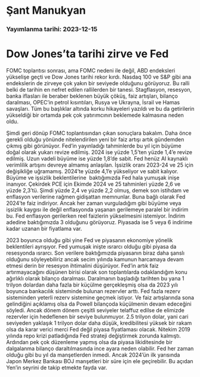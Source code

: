 # Şant Manukyan

### Yayımlanma tarihi: 2023-12-15

# Dow Jones’ta tarihi zirve ve Fed

FOMC toplantısı sonrası, ama FOMC nedeni ile değil, ABD endeksleri yükselişe geçti ve Dow Jones tarihi rekor kırdı. Nasdaq 100 ve S&P gibi ana endekslerin de zirveye çok yakın bir seviyede olduğunu görüyoruz. Bu ralli belki de tarihin en nefret edilen rallilerden bir tanesi. Stagflasyon, resesyon, banka iflasları ile beraber beklenen büyük çöküş, faiz artışları, bilanço daralması, OPEC’in petrol kısıntıları, Rusya ve Ukrayna, İsrail ve Hamas savaşları. Tüm bu başlıklar altında korku hikayeleri yazıldı ve bu da getirilerin yükseldiği bir ortamda pek çok yatırımcının beklemede kalmasına neden oldu.

Şimdi geri dönüp FOMC toplantısından çıkan sonuçlara bakalım. Daha önce gerekli olduğu yönünde nitelendirilen yeni bir faiz artışı artık gündemden çıkmış gibi görünüyor. Fed’in yayınladığı tahminlerde bu yıl için büyüme doğal olarak yukarı revize edilmiş. 2024 ise yüzde 1,5’ten yüzde 1,4’e revize edilmiş. Uzun vadeli büyüme ise yüzde 1,8’de sabit. Fed henüz AI kaynaklı verimlilik artışını devreye almamış anlaşılan. İşsizlik oranı 2023-24 ve 25 için değişikliğe uğramamış. 2024’te yüzde 4,1’e yükseliyor ve sabit kalıyor. Büyüme ve işsizlik beklentilerine  baktığımızda Fed hala yumuşak inişe inanıyor. Çekirdek PCE için Ekimde 2024 ve 25 tahminleri yüzde 2,6 ve yüzde 2,3’tü. Şimdi yüzde 2,4 ve yüzde 2,2 olmuş, demek son istihdam ve enflasyon verilerine rağmen gidişattan memnunlar. Buna bağlı olarak Fed 2024’te faiz indiriyor. Ancak her zaman vurguladığım gibi büyüme veya işsizlik kaygısı ile değil enflasyonda yaşanan gerilemeye paralel bir indirim bu. Fed enflasyon gerilerken reel faizlerin yükselmesini istemiyor. İndirim adedine baktığımızda 3 olduğunu görüyoruz. Piyasada ise 5 veya 6 indirime kadar uzanan bir fiyatlama var.

2023 boyunca olduğu gibi yine Fed ve piyasanın ekonomiye yönelik beklentileri ayrışıyor. Fed yumuşak inişte ısrarcı olduğu gibi piyasa da resesyonda ısrarcı. Son verilere baktığımızda piyasanın biraz daha şanslı olduğunu söyleyebiliriz ancak secim yılında kamunun harcamaya devam etmesi derin bir resesyon ihtimalini düşürüyor. Fed’in artık faiz artırmayacağını düşünen birisi olarak son toplantılarda odaklandığım konu ağırlıklı olarak bilanço daralması. Daralmanın başladığı tarihten bu yana 1 trilyon dolardan daha fazla bir küçülme gerçekleşmiş olsa da 2023 yılı boyunca bankacılık sisteminde bulunan rezervler arttı. Fed fazla rezerv sisteminden yeterli rezerv sistemine geçmek istiyor. Ve faiz artışlarında sona gelindiğini açıklamış olsa da Powell bilançoda küçülmenin devam edeceğini söyledi. Ancak dönem dönem çeşitli seviyeler telaffuz edilse de elimizde rezervler için hedeflenen bir seviye bulunmuyor. 2.5 trilyon dolar, yani cari seviyeden yaklaşık 1 trilyon dolar daha düşük, kredibilitesi yüksek bir rakam olsa da karar verici merci Fed değil piyasa fiyatlaması olacak. Nitekim 2019 yılında repo krizi patladığında Fed strateji değiştirmek zorunda kalmıştı. Ardından pek çok düzenleme yapmış olsa da piyasa likiditesinde bir dalgalanma bilanço daraltılmasında ince ayara neden olabilir. Fed her zaman olduğu gibi bu yıl da manşetlerden inmedi. Ancak 2024’ün ilk yarısında Japon Merkez Bankası BOJ manşetleri bir süre için ele geçirebilir. Bu açıdan Yen’in seyrini de takip etmekte fayda var.

